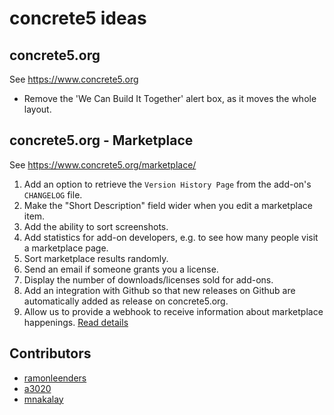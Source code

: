 # concrete5 ideas

## concrete5.org

See https://www.concrete5.org

- Remove the 'We Can Build It Together' alert box, as it moves the whole layout.

## concrete5.org - Marketplace

See https://www.concrete5.org/marketplace/

1. Add an option to retrieve the `Version History Page` from the add-on's `CHANGELOG` file.
1. Make the "Short Description" field wider when you edit a marketplace item.
1. Add the ability to sort screenshots.
1. Add statistics for add-on developers, e.g. to see how many people visit a marketplace page.
1. Sort marketplace results randomly.
1. Send an email if someone grants you a license.
1. Display the number of downloads/licenses sold for add-ons.
1. Add an integration with Github so that new releases on Github are automatically added as release on concrete5.org.
1. Allow us to provide a webhook to receive information about marketplace happenings. [Read details](/marketplace/webhooks-porposal.md)

## Contributors
- [ramonleenders](https://github.com/ramonleenders)
- [a3020](https://github.com/a3020)
- [mnakalay](https://github.com/mnakalay)
